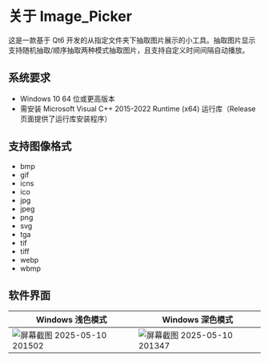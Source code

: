 # 关于 Image_Picker
这是一款基于 Qt6 开发的从指定文件夹下抽取图片展示的小工具。抽取图片显示支持随机抽取/顺序抽取两种模式抽取图片，且支持自定义时间间隔自动播放。  

## 系统要求
- Windows 10 64 位或更高版本
- 需安装 Microsoft Visual C++ 2015-2022 Runtime (x64) 运行库（Release 页面提供了运行库安装程序）

## 支持图像格式
- bmp
- gif
- icns
- ico
- jpg
- jpeg
- png
- svg
- tga
- tif
- tiff
- webp
- wbmp

## 软件界面
| Windows 浅色模式 | Windows 深色模式 |
|-----------------|------------------|
|![屏幕截图 2025-05-10 201502](https://github.com/user-attachments/assets/7de49fe3-eae5-4bfa-a10d-66e752b3aeb9)|![屏幕截图 2025-05-10 201347](https://github.com/user-attachments/assets/12d300b3-9095-4296-970f-970372e3d5f4)|

